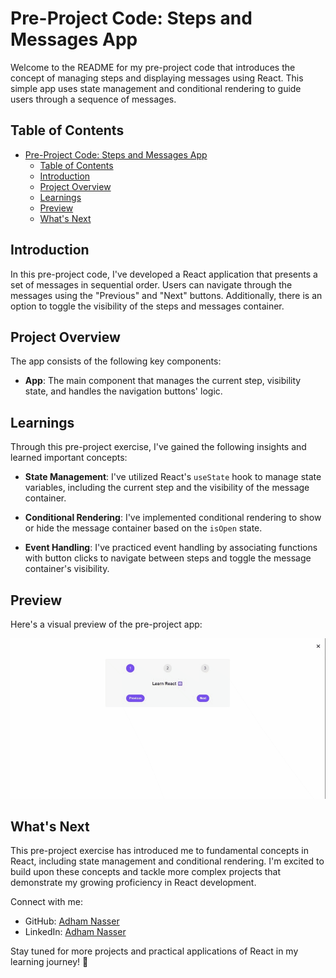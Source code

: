 # Pre-Project Code: Steps and Messages App

Welcome to the README for my pre-project code that introduces the concept of managing steps and displaying messages using React. This simple app uses state management and conditional rendering to guide users through a sequence of messages.

## Table of Contents

- [Pre-Project Code: Steps and Messages App](#pre-project-code-steps-and-messages-app)
  - [Table of Contents](#table-of-contents)
  - [Introduction](#introduction)
  - [Project Overview](#project-overview)
  - [Learnings](#learnings)
  - [Preview](#preview)
  - [What's Next](#whats-next)

## Introduction

In this pre-project code, I've developed a React application that presents a set of messages in sequential order. Users can navigate through the messages using the "Previous" and "Next" buttons. Additionally, there is an option to toggle the visibility of the steps and messages container.

## Project Overview

The app consists of the following key components:

- **App**: The main component that manages the current step, visibility state, and handles the navigation buttons' logic.

## Learnings

Through this pre-project exercise, I've gained the following insights and learned important concepts:

- **State Management**: I've utilized React's `useState` hook to manage state variables, including the current step and the visibility of the message container.

- **Conditional Rendering**: I've implemented conditional rendering to show or hide the message container based on the `isOpen` state.

- **Event Handling**: I've practiced event handling by associating functions with button clicks to navigate between steps and toggle the message container's visibility.

## Preview

Here's a visual preview of the pre-project app:

![Steps and Messages App](./screenshots/preview.gif)

## What's Next

This pre-project exercise has introduced me to fundamental concepts in React, including state management and conditional rendering. I'm excited to build upon these concepts and tackle more complex projects that demonstrate my growing proficiency in React development.

Connect with me:
- GitHub: [Adham Nasser](https://github.com/Adhamxiii)
- LinkedIn: [Adham Nasser](https://www.linkedin.com/in/adhamnasser/)

Stay tuned for more projects and practical applications of React in my learning journey! 🚀
